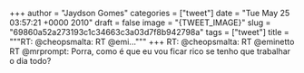 
+++
author = "Jaydson Gomes"
categories = ["tweet"]
date = "Tue May 25 03:57:21 +0000 2010"
draft = false
image = "{TWEET_IMAGE}"
slug = "69860a52a273193c1c34663c3a03d7f8b942798a"
tags = ["tweet"]
title = """RT: @cheopsmalta: RT @emi..."""
+++
RT: @cheopsmalta: RT @eminetto RT @mrprompt: Porra, como é que eu vou ficar rico se tenho que trabalhar o dia todo?
